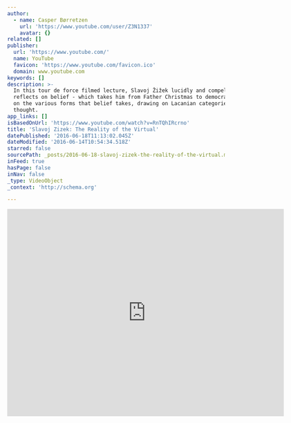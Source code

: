 ```yaml
---
author:
  - name: Casper Børretzen
    url: 'https://www.youtube.com/user/Z3N1337'
    avatar: {}
related: []
publisher:
  url: 'https://www.youtube.com/'
  name: YouTube
  favicon: 'https://www.youtube.com/favicon.ico'
  domain: www.youtube.com
keywords: []
description: >-
  In this tour de force filmed lecture, Slavoj Žižek lucidly and compellingly
  reflects on belief - which takes him from Father Christmas to democracy - and
  on the various forms that belief takes, drawing on Lacanian categories of
  thought.
app_links: []
isBasedOnUrl: 'https://www.youtube.com/watch?v=RnTQhIRcrno'
title: 'Slavoj Zizek: The Reality of the Virtual'
datePublished: '2016-06-18T11:13:02.045Z'
dateModified: '2016-06-14T10:54:34.518Z'
starred: false
sourcePath: _posts/2016-06-18-slavoj-zizek-the-reality-of-the-virtual.md
inFeed: true
hasPage: false
inNav: false
_type: VideoObject
_context: 'http://schema.org'

---
```

<iframe src="https://cdn.embedly.com/widgets/media.html?src=https%3A%2F%2Fwww.youtube.com%2Fembed%2FRnTQhIRcrno%3Ffeature%3Doembed&amp;url=http%3A%2F%2Fwww.youtube.com%2Fwatch%3Fv%3DRnTQhIRcrno&amp;image=https%3A%2F%2Fi.ytimg.com%2Fvi%2FRnTQhIRcrno%2Fhqdefault.jpg&amp;key=b7d04c9b404c499eba89ee7072e1c4f7&amp;type=text%2Fhtml&amp;schema=youtube" width="640" height="480" scrolling="no" frameborder="0" allowfullscreen="" style=""></iframe>
